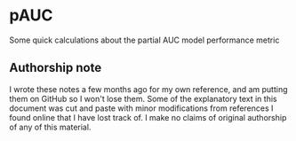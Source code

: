 # pAUC
Some quick calculations about the partial AUC model performance metric

## Authorship note

I wrote these notes a few months ago for my own reference, and am putting them on
GitHub so I won't lose them.  Some of the explanatory text in this document
was cut and paste with minor modifications from references I found online that I have lost track of.
I make no claims of original authorship of any of this material.

